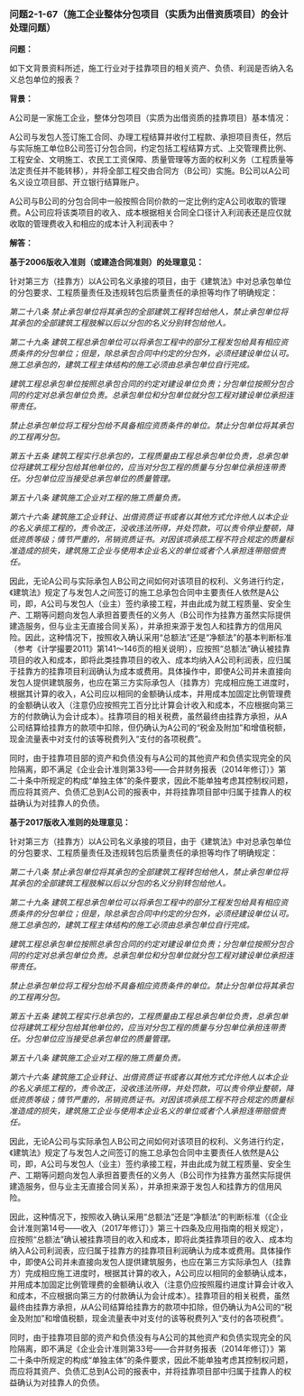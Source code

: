 ### 问题2-1-67（施工企业整体分包项目（实质为出借资质项目）的会计处理问题）

**问题：**

如下文背景资料所述，施工行业对于挂靠项目的相关资产、负债、利润是否纳入名义总包单位的报表？

**背景：**

A公司是一家施工企业，整体分包项目（实质为出借资质的挂靠项目）基本情况：

A公司与发包人签订施工合同、办理工程结算并收付工程款、承担项目责任，然后与实际施工单位B公司签订分包合同，约定包括工程结算方式、上交管理费比例、工程安全、文明施工、农民工工资保障、质量管理等方面的权利义务（工程质量等法定责任并不能转移），并将全部工程交由合同方（B公司）实施。B公司以A公司名义设立项目部、开立银行结算账户。

A公司与B公司的分包合同中一般按照合同价款的一定比例约定A公司收取的管理费。A公司应将该类项目的收入、成本根据相关合同全口径计入利润表还是应仅就收取的管理费收入和相应的成本计入利润表中？

**解答：**

**基于2006版收入准则（或建造合同准则）的处理意见：**

针对第三方（挂靠方）以A公司名义承接的项目，由于《建筑法》中对总承包单位的分包要求、工程质量责任及违规转包后质量责任的承担等均作了明确规定：

*第二十八条
禁止承包单位将其承包的全部建筑工程转包给他人，禁止承包单位将其承包的全部建筑工程肢解以后以分包的名义分别转包给他人。*

*第二十九条
建筑工程总承包单位可以将承包工程中的部分工程发包给具有相应资质条件的分包单位；但是，除总承包合同中约定的分包外，必须经建设单位认可。施工总承包的，建筑工程主体结构的施工必须由总承包单位自行完成。*

*建筑工程总承包单位按照总承包合同的约定对建设单位负责；分包单位按照分包合同的约定对总承包单位负责。总承包单位和分包单位就分包工程对建设单位承担连带责任。*

*禁止总承包单位将工程分包给不具备相应资质条件的单位。禁止分包单位将其承包的工程再分包。*

*第五十五条
建筑工程实行总承包的，工程质量由工程总承包单位负责，总承包单位将建筑工程分包给其他单位的，应当对分包工程的质量与分包单位承担连带责任。分包单位应当接受总承包单位的质量管理。*

*第五十八条 建筑施工企业对工程的施工质量负责。*

*第六十六条
建筑施工企业转让、出借资质证书或者以其他方式允许他人以本企业的名义承揽工程的，责令改正，没收违法所得，并处罚款，可以责令停业整顿，降低资质等级；情节严重的，吊销资质证书。对因该项承揽工程不符合规定的质量标准造成的损失，建筑施工企业与使用本企业名义的单位或者个人承担连带赔偿责任。*

因此，无论A公司与实际承包人B公司之间如何对该项目的权利、义务进行约定，《建筑法》规定了与发包人之间签订的施工总承包合同中主要责任人依然是A公司，即，A公司与发包人（业主）签约承接工程，并由此成为就工程质量、安全生产、工期等问题向发包人承担首要责任的义务人（B公司作为挂靠方虽然实际提供建造服务，但与业主无直接合同关系），并承担来源于发包人和挂靠方的信用风险。因此，这种情况下，按照收入确认采用“总额法”还是“净额法”的基本判断标准（参考《计学撮要2011》第141～146页的相关说明），应按照“总额法”确认被挂靠项目的收入和成本，即将此类挂靠项目的收入、成本均纳入A公司利润表，应归属于挂靠方的挂靠项目利润确认为成本或费用。具体操作中，即使A公司并未直接向发包人提供建筑服务，也应在第三方实际承包人（挂靠方）完成相应施工进度时，根据其计算的收入，A公司应以相同的金额确认成本，并用成本加固定比例管理费的金额确认收入（注意仍应按照完工百分比计算会计收入和成本，不应根据向第三方的付款确认为会计成本）。挂靠项目的相关税费，虽然最终由挂靠方承担，从A公司结算给挂靠方的款项中扣除，但仍确认为A公司的“税金及附加”和增值税额，现金流量表中对支付的该等税费列入“支付的各项税费”。

同时，由于挂靠项目部的资产和负债没有与A公司的其他资产和负债实现完全的风险隔离，即不满足《企业会计准则第33号——合并财务报表（2014年修订）》第二十条中所规定的构成“单独主体”的条件要求，因此不能单独考虑其控制权问题，而应将其资产、负债汇总到A公司的报表中，并将挂靠项目部中归属于挂靠人的权益确认为对挂靠人的负债。

**基于2017版收入准则的处理意见：**

针对第三方（挂靠方）以A公司名义承接的项目，由于《建筑法》中对总承包单位的分包要求、工程质量责任及违规转包后质量责任的承担等均作了明确规定：

*第二十八条
禁止承包单位将其承包的全部建筑工程转包给他人，禁止承包单位将其承包的全部建筑工程肢解以后以分包的名义分别转包给他人。*

*第二十九条
建筑工程总承包单位可以将承包工程中的部分工程发包给具有相应资质条件的分包单位；但是，除总承包合同中约定的分包外，必须经建设单位认可。施工总承包的，建筑工程主体结构的施工必须由总承包单位自行完成。*

*建筑工程总承包单位按照总承包合同的约定对建设单位负责；分包单位按照分包合同的约定对总承包单位负责。总承包单位和分包单位就分包工程对建设单位承担连带责任。*

*禁止总承包单位将工程分包给不具备相应资质条件的单位。禁止分包单位将其承包的工程再分包。*

*第五十五条
建筑工程实行总承包的，工程质量由工程总承包单位负责，总承包单位将建筑工程分包给其他单位的，应当对分包工程的质量与分包单位承担连带责任。分包单位应当接受总承包单位的质量管理。*

*第五十八条 建筑施工企业对工程的施工质量负责。*

*第六十六条
建筑施工企业转让、出借资质证书或者以其他方式允许他人以本企业的名义承揽工程的，责令改正，没收违法所得，并处罚款，可以责令停业整顿，降低资质等级；情节严重的，吊销资质证书。对因该项承揽工程不符合规定的质量标准造成的损失，建筑施工企业与使用本企业名义的单位或者个人承担连带赔偿责任。*

因此，无论A公司与实际承包人B公司之间如何对该项目的权利、义务进行约定，《建筑法》规定了与发包人之间签订的施工总承包合同中主要责任人依然是A公司，即，A公司与发包人（业主）签约承接工程，并由此成为就工程质量、安全生产、工期等问题向发包人承担首要责任的义务人（B公司作为挂靠方虽然实际提供建造服务，但与业主无直接合同关系），并承担来源于发包人和挂靠方的信用风险。

因此，这种情况下，按照收入确认采用“总额法”还是“净额法”的判断标准（《企业会计准则第14号——收入（2017年修订）》第三十四条及应用指南的相关规定），应按照“总额法”确认被挂靠项目的收入和成本，即将此类挂靠项目的收入、成本均纳入A公司利润表，应归属于挂靠方的挂靠项目利润确认为成本或费用。具体操作中，即使A公司并未直接向发包人提供建筑服务，也应在第三方实际承包人（挂靠方）完成相应施工进度时，根据其计算的收入，A公司应以相同的金额确认成本，并用成本加固定比例管理费的金额确认收入（注意仍应按照履约进度计算会计收入和成本，不应根据向第三方的付款确认为会计成本）。挂靠项目的相关税费，虽然最终由挂靠方承担，从A公司结算给挂靠方的款项中扣除，但仍确认为A公司的“税金及附加”和增值税额，现金流量表中对支付的该等税费列入“支付的各项税费”。

同时，由于挂靠项目部的资产和负债没有与A公司的其他资产和负债实现完全的风险隔离，即不满足《企业会计准则第33号——合并财务报表（2014年修订）》第二十条中所规定的构成“单独主体”的条件要求，因此不能单独考虑其控制权问题，而应将其资产、负债汇总到A公司的报表中，并将挂靠项目部中归属于挂靠人的权益确认为对挂靠人的负债。